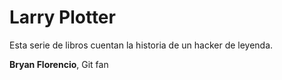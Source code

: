 # Larry Plotter 

Esta serie de libros cuentan la historia de un hacker de leyenda.

**Bryan Florencio**, Git fan
